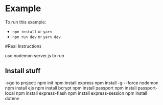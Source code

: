 # Example

To run this example:

- `npm install` or `yarn`
- `npm run dev` or `yarn dev`

#Real Instructions

use nodemon server.js to run

## Install stuff

->go to project:
npm init
npm install express
npm install -g --force nodemon
npm install ejs
npm install bcrypt
npm install passport
npm install passport-local
npm install express-flash
npm install express-session
npm install dotenv

